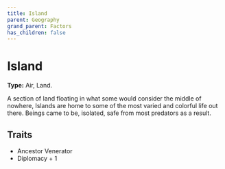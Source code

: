 ```yaml
---
title: Island
parent: Geography
grand_parent: Factors
has_children: false
---
```


# Island

**Type:** Air, Land.

A section of land floating in what some would consider the middle of nowhere, Islands are home to some of the most varied and colorful life out there. Beings came to be, isolated, safe from most predators as a result.

## Traits

* Ancestor Venerator
* Diplomacy + 1
